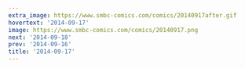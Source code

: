 ```yaml
---
extra_image: https://www.smbc-comics.com/comics/20140917after.gif
hovertext: '2014-09-17'
image: https://www.smbc-comics.com/comics/20140917.png
next: '2014-09-18'
prev: '2014-09-16'
title: '2014-09-17'
---
```

